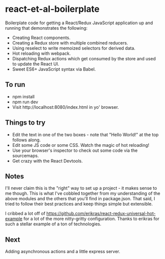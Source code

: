 # react-et-al-boilerplate

Boilerplate code for getting a React/Redux JavaScript application up and running that demonstrates the following:

- Creating React components.
- Creating a Redux store with multiple combined reducers.
- Using reselect to write memoized selectors for derived data.
- Hot reloading with webpack.
- Dispatching Redux actions which get consumed by the store and used to update the React UI.
- Sweet ES6+ JavaScript syntax via Babel.

## To run

- npm install
- npm run dev
- Visit http://localhost:8080/index.html in yo' browser.

## Things to try

- Edit the text in one of the two boxes - note that "Hello World!" at the top follows along.
- Edit some JS code or some CSS.  Watch the magic of hot reloading!
- Use your browser's inspector to check out some code via the sourcemaps.
- Get crazy with the React Devtools.

## Notes

I'll never claim this is the "right" way to set up a project - it makes sense to me though.  This is what I've cobbled together from my understanding of the above modules and the others that you'll find in package.json.  That said, I tried to follow their best practices and keep things simple but extensible.   

I cribbed a lot off of https://github.com/erikras/react-redux-universal-hot-example for a lot of the more nitty-gritty configuration.  Thanks to erikras for such a stellar example of a ton of technologies.

## Next

Adding asynchronous actions and a little express server.
